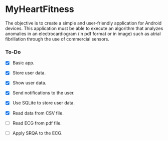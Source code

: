 # MyHeartFitness

The objective is to create a simple and user-friendly application for Android devices. This application must be able to execute an algorithm that analyzes anomalies in an electrocardiogram (in pdf format or in image) such as atrial fibrillation through the use of commercial sensors.

### To-Do
- [x] Basic app. 
- [x] Store user data.
- [x] Show user data.
- [x] Send notifications to the user.
- [x] Use SQLite to store user data.
- [x] Read data from CSV file.
- [ ] Read ECG from pdf file.
- [ ] Apply SRQA to the ECG.

